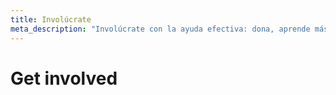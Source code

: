 ```yaml
---
title: Involúcrate
meta_description: "Involúcrate con la ayuda efectiva: dona, aprende más o difunde el mensaje"
---
```


# Get involved

<!-- TODO: pending GET INVOLVED ES -->
